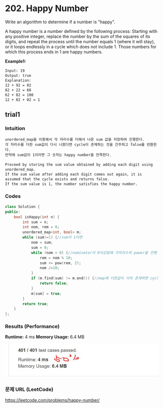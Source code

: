 # 202. Happy Number
Write an algorithm to determine if a number is "happy".

A happy number is a number defined by the following process: Starting with any positive integer, replace the number by the sum of the squares of its digits, and repeat the process until the number equals 1 (where it will stay), or it loops endlessly in a cycle which does not include 1. Those numbers for which this process ends in 1 are happy numbers.

**Example1:**   
```
Input: 19
Output: true
Explanation: 
12 + 92 = 82
82 + 22 = 68
62 + 82 = 100
12 + 02 + 02 = 1
```

## trial1
### Intuition
```
unordered_map을 이용해서 각 자리수를 더해서 나온 sum 값을 저장하여 진행한다.
각 자리수를 더한 sum값이 다시 나왔다면 cycle이 존재하는 것을 간주하고 false를 반환한다.
만약에 sum값이 1이라면 그 숫자는 happy number을 만족한다.

Proceed by storing the sum value obtained by adding each digit using unordered_map.
If the sum value after adding each digit comes out again, it is assumed that the cycle exists and returns false.
If the sum value is 1, the number satisfies the happy number.
```
### Codes  
```cpp
class Solution {
public:
	bool isHappy(int n) {
		int sum = n;
		int nom, rem = 0;
		unordered_map<int, bool> m;
		while (sum!=1) {//sum이 1이면 
			nom = sum;
			sum = 0;
			while (nom > 0) {//nominator이 0이상일때 각자리수의 power을 진행
				rem = nom % 10;
				sum += pow(rem, 2);
				nom /=10;
			}
			if (m.find(sum) != m.end()) {//map에 더한값이 이미 존재하면 cycle
				return false;
			}
			m[sum] = true;
		}
		return true;
	}
};
```

### Results (Performance)  
**Runtime:**  4 ms
**Memory Usage:** 	6.4 MB

<p align="center"> 
<img src="./capture.JPG">
</p>


### 문제 URL (LeetCode)  
https://leetcode.com/problems/happy-number/